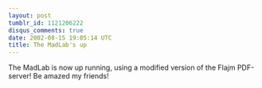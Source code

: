 ```yaml
---
layout: post
tumblr_id: 1121206222
disqus_comments: true
date: 2002-08-15 19:05:14 UTC
title: The MadLab's up
---
```


The MadLab is now up running, using a modified version of the Flajm PDF-server! Be amazed my friends!
